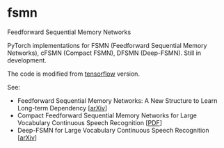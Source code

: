 # fsmn
Feedforward Sequential Memory Networks

PyTorch implementations for FSMN (Feedforward Sequential Memory Networks), cFSMN (Compact FSMN), DFSMN (Deep-FSMN).
Still in development.

The code is modified from [tensorflow](https://github.com/katsugeneration/tensor-fsmn) version.

See:
- Feedforward Sequential Memory Networks: A New Structure to Learn Long-term Dependency [[arXiv](https://arxiv.org/abs/1512.08301)]
- Compact Feedforward Sequential Memory Networks for Large Vocabulary Continuous Speech Recognition [[PDF](https://pdfs.semanticscholar.org/eb62/dabac5f62f267a42b9f2615e057dd21eb9d3.pdf)]
- Deep-FSMN for Large Vocabulary Continuous Speech Recognition [[arXiv](https://arxiv.org/abs/1803.05030)]